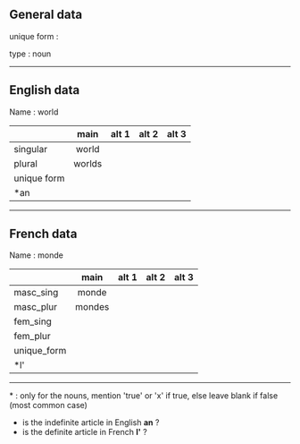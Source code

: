 ## General data

unique form :

type : noun

---

## English data

Name : world

|             |  main  | alt 1 | alt 2 | alt 3 |
| :---------- | :----: | :---: | :---: | ----- |
| singular    | world  |       |       |       |
| plural      | worlds |       |       |       |
| unique form |        |       |       |       |
| \*an        |        |       |       |       |

---

## French data

Name : monde

|             |  main  | alt 1 | alt 2 | alt 3 |
| :---------- | :----: | :---: | :---: | :---: |
| masc_sing   | monde  |       |       |       |
| masc_plur   | mondes |       |       |       |
| fem_sing    |        |       |       |       |
| fem_plur    |        |       |       |       |
| unique_form |        |       |       |       |
| \*l'        |        |       |       |       |

---

\* : only for the nouns, mention 'true' or 'x' if true, else leave blank if false (most common case)

- is the indefinite article in English **an** ?
- is the definite article in French **l'** ?
